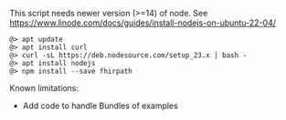 This script needs newer version (>=14) of node. See https://www.linode.com/docs/guides/install-nodejs-on-ubuntu-22-04/

```
@> apt update
@> apt install curl
@> curl -sL https://deb.nodesource.com/setup_23.x | bash -
@> apt install nodejs
@> npm install --save fhirpath
```

Known limitations:
* Add code to handle Bundles of examples